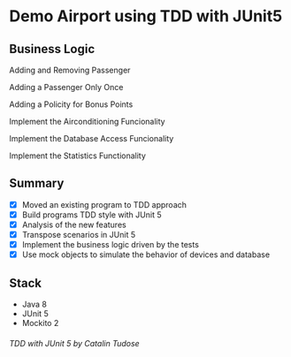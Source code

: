 # Demo Airport using TDD with JUnit5

## Business Logic

Adding and Removing Passenger

Adding a Passenger Only Once

Adding a Policity for Bonus Points

Implement the Airconditioning Funcionality

Implement the Database Access Funcionality

Implement the Statistics Functionality

## Summary

- [x] Moved an existing program to TDD approach
- [x] Build programs TDD style with JUnit 5
- [x] Analysis of the new features
- [x] Transpose scenarios in JUnit 5
- [x] Implement the business logic driven by the tests
- [x] Use mock objects to simulate the behavior of devices and database

## Stack

* Java 8
* JUnit 5
* Mockito 2

###### TDD with JUnit 5 by Catalin Tudose
